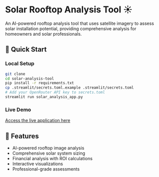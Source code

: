 # Solar Rooftop Analysis Tool ☀️

An AI-powered rooftop analysis tool that uses satellite imagery to assess solar installation potential, providing comprehensive analysis for homeowners and solar professionals.

## 🚀 Quick Start

### Local Setup
```bash
git clone 
cd solar-analysis-tool
pip install -r requirements.txt
cp .streamlit/secrets.toml.example .streamlit/secrets.toml
# Add your OpenRouter API key to secrets.toml
streamlit run solar_analysis_app.py
```

### Live Demo
[Access the live application here](https://huggingface.co/spaces/your-space/solar-analysis-tool)

## 🌟 Features
- AI-powered rooftop image analysis
- Comprehensive solar system sizing
- Financial analysis with ROI calculations
- Interactive visualizations
- Professional-grade assessments